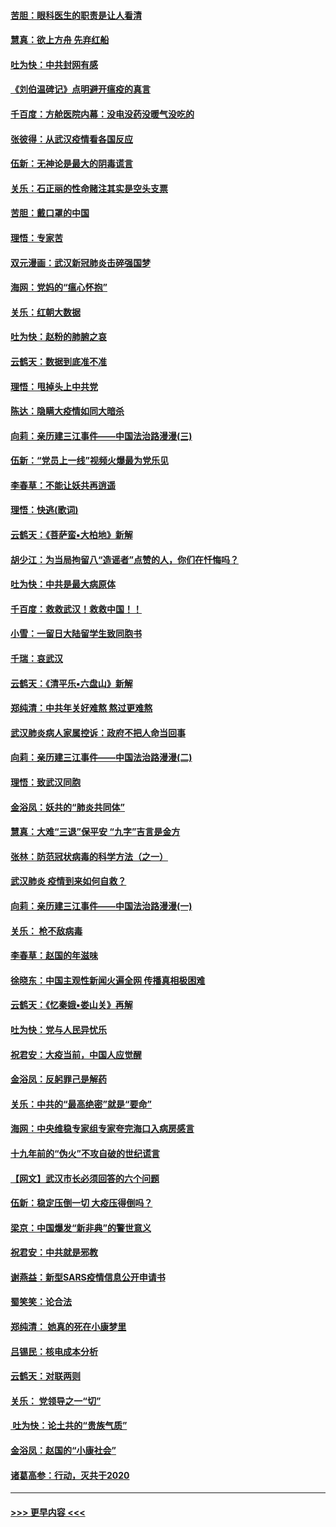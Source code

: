 #### [苦胆：眼科医生的职责是让人看清](../pages/nsc993/n11853840.md?t=02082033) 
#### [慧真：欲上方舟 先弃红船](../pages/nsc993/n11853483.md?t=02082033) 
#### [吐为快：中共封网有感](../pages/nsc993/n11852575.md?t=02082033) 
#### [《刘伯温碑记》点明避开瘟疫的真言](../pages/nsc993/n11852128.md?t=02082033) 
#### [千百度：方舱医院内幕：没电没药没暖气没吃的](../pages/nsc993/n11850211.md?t=02082033) 
#### [张彼得：从武汉疫情看各国反应](../pages/nsc993/n11850102.md?t=02082033) 
#### [伍新：无神论是最大的阴毒谎言](../pages/nsc993/n11846129.md?t=02082033) 
#### [关乐：石正丽的性命赌注其实是空头支票](../pages/nsc993/n11846109.md?t=02082033) 
#### [苦胆：戴口罩的中国](../pages/nsc993/n11845576.md?t=02082033) 
#### [理悟：专家苦](../pages/nsc993/n11845564.md?t=02082033) 
#### [双元漫画：武汉新冠肺炎击碎强国梦](../pages/nsc993/n11843320.md?t=02082033) 
#### [海网：党妈的“瘟心怀抱”](../pages/nsc993/n11840740.md?t=02082033) 
#### [关乐：红朝大数据](../pages/nsc993/n11840675.md?t=02082033) 
#### [吐为快：赵粉的肺腑之哀](../pages/nsc993/n11840618.md?t=02082033) 
#### [云鹤天：数据到底准不准](../pages/nsc993/n11840325.md?t=02082033) 
#### [理悟：甩掉头上中共党](../pages/nsc993/n11838826.md?t=02082033) 
#### [陈达：隐瞒大疫情如同大暗杀](../pages/nsc993/n11838771.md?t=02082033) 
#### [向莉：亲历建三江事件——中国法治路漫漫(三)](../pages/nsc993/n11831825.md?t=02082033) 
#### [伍新：“党员上一线”视频火爆最为党乐见](../pages/nsc993/n11838200.md?t=02082033) 
#### [李春草：不能让妖共再逍遥](../pages/nsc993/n11838102.md?t=02082033) 
#### [理悟：快逃(歌词)](../pages/nsc993/n11838083.md?t=02082033) 
#### [云鹤天：《菩萨蛮▪大柏地》新解](../pages/nsc993/n11838059.md?t=02082033) 
#### [胡少江：为当局拘留八“造谣者”点赞的人，你们在忏悔吗？](../pages/nsc993/n11836801.md?t=02082033) 
#### [吐为快：中共是最大病原体](../pages/nsc993/n11836748.md?t=02082033) 
#### [千百度：救救武汉！救救中国！！](../pages/nsc993/n11836145.md?t=02082033) 
#### [小雪：一留日大陆留学生致同胞书](../pages/nsc993/n11834624.md?t=02082033) 
#### [千瑞：哀武汉](../pages/nsc993/n11833647.md?t=02082033) 
#### [云鹤天：《清平乐▪六盘山》新解](../pages/nsc993/n11833611.md?t=02082033) 
#### [郑纯清：中共年关好难熬 熬过更难熬](../pages/nsc993/n11833489.md?t=02082033) 
#### [武汉肺炎病人家属控诉：政府不把人命当回事](../pages/nsc993/n11833205.md?t=02082033) 
#### [向莉：亲历建三江事件——中国法治路漫漫(二)](../pages/nsc993/n11829102.md?t=02082033) 
#### [理悟：致武汉同胞](../pages/nsc993/n11831522.md?t=02082033) 
#### [金浴凤：妖共的“肺炎共同体”](../pages/nsc993/n11829448.md?t=02082033) 
#### [慧真：大难“三退”保平安 “九字”吉言是金方](../pages/nsc993/n11829501.md?t=02082033) 
#### [张林：防范冠状病毒的科学方法（之一）](../pages/nsc993/n11828618.md?t=02082033) 
#### [武汉肺炎 疫情到来如何自救？](../pages/nsc993/n11827632.md?t=02082033) 
#### [向莉：亲历建三江事件——中国法治路漫漫(一)](../pages/nsc993/n11827190.md?t=02082033) 
#### [关乐： 枪不敌病毒](../pages/nsc993/n11826746.md?t=02082033) 
#### [李春草：赵国的年滋味](../pages/nsc993/n11826321.md?t=02082033) 
#### [徐晓东：中国主观性新闻火遍全网 传播真相极困难](../pages/nsc993/n11826508.md?t=02082033) 
#### [云鹤天：《忆秦娥▪娄山关》再解](../pages/nsc993/n11824682.md?t=02082033) 
#### [吐为快：党与人民异忧乐](../pages/nsc993/n11824660.md?t=02082033) 
#### [祝君安：大疫当前，中国人应觉醒](../pages/nsc993/n11821946.md?t=02082033) 
#### [金浴凤：反躬罪己是解药](../pages/nsc993/n11820280.md?t=02082033) 
#### [关乐：中共的“最高绝密”就是“要命”](../pages/nsc993/n11816946.md?t=02082033) 
#### [海网：中央维稳专家组专家夸完海口入病房感言](../pages/nsc993/n11815138.md?t=02082033) 
#### [十九年前的“伪火”不攻自破的世纪谎言](../pages/nsc993/n11813238.md?t=02082033) 
#### [【网文】武汉市长必须回答的六个问题](../pages/nsc993/n11813848.md?t=02082033) 
#### [伍新：稳定压倒一切 大疫压得倒吗？](../pages/nsc993/n11812634.md?t=02082033) 
#### [梁京：中国爆发“新非典”的警世意义](../pages/nsc993/n11812554.md?t=02082033) 
#### [祝君安：中共就是邪教](../pages/nsc993/n11812431.md?t=02082033) 
#### [谢燕益：新型SARS疫情信息公开申请书](../pages/nsc993/n11808840.md?t=02082033) 
#### [蜀笑笑：论合法](../pages/nsc993/n11808064.md?t=02082033) 
#### [郑纯清： 她真的死在小康梦里](../pages/nsc993/n11806623.md?t=02082033) 
#### [吕锡民：核电成本分析](../pages/nsc993/n11806284.md?t=02082033) 
#### [云鹤天：对联两则](../pages/nsc993/n11805957.md?t=02082033) 
#### [关乐： 党领导之一“切”](../pages/nsc993/n11804505.md?t=02082033) 
#### [ 吐为快：论土共的“贵族气质”](../pages/nsc993/n11804490.md?t=02082033) 
#### [金浴凤：赵国的“小康社会”](../pages/nsc993/n11804452.md?t=02082033) 
#### [诸葛高参：行动，灭共于2020](../pages/nsc993/n11804120.md?t=02082033) 

----
#### [ >>> 更早内容 <<< ](../indexes/nsc993-earlier.md)
